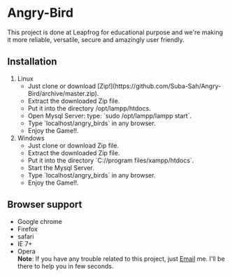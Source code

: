 # Angry-Bird

This project is done at Leapfrog for educational purpose and we're making it more reliable, versatile, secure and amazingly user friendly. 

## Installation
 <ol>
  <li>Linux 
    <ul>
      <li>Just clone or download [Zip!](https://github.com/Suba-Sah/Angry-Bird/archive/master.zip).</li>
      <li>Extract the downloaded Zip file.</li>
      <li>Put it into the directory /opt/lampp/htdocs.</li>
      <li>Open Mysql Server: type: `sudo /opt/lampp/lampp start`.</li>
      <li>Type `localhost/angry_birds` in any browser.</li>
      <li>Enjoy the Game!!.</li>
    </ul>
  </li>           
  <li>Windows
    <ul>
       <li>Just clone or download Zip file.</li>
       <li>Extract the downloaded Zip file.</li>
       <li>Put it into the directory `C://program files/xampp/htdocs`.</li>
       <li>Start the Mysql Server.</li>
       <li>Type `localhost/angry_birds` in any browser.</li>
       <li>Enjoy the Game!!.</li>
</ul>
</li>
</ol>

## Browser support
 * Google chrome
 * Firefox
 * safari
 * IE 7+
 * Opera<br/>
 <b>Note</b>: If you have any trouble related to this project, just [Email](sah.suba@gmail.com) me. I'll be there to help you in few seconds.<br/>
